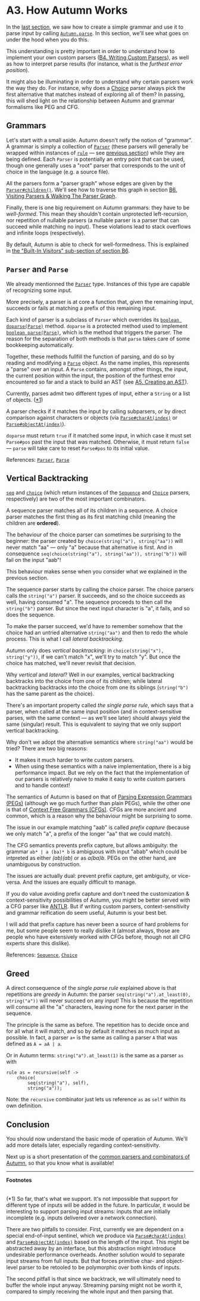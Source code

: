 # A3. How Autumn Works

In the [last section][A2], we saw how to create a simple grammar and use it to
parse input by calling [`Autumn.parse`]. In this section, we'll see what goes on under the hood when
you do this.

This understanding is pretty important in order to understand how to implement your own custom
parsers ([B4. Writing Custom Parsers]), as well as how to interpret parse results (for instance,
what is the *furthest error position*).

It might also be illuminating in order to understand why certain parsers work the way they do. For
instance, why does a [Choice] parser always pick the first alternative that matches instead of
exploring all of them? In passing, this will shed light on the relationship between Autumn and
grammar formalisms like PEG and CFG.

[A2]: A2-first-grammar.md
[`Autumn.parse`]: https://javadoc.jitpack.io/com/github/norswap/autumn/-SNAPSHOT/javadoc/norswap/autumn/Autumn.html
[Choice]: https://javadoc.jitpack.io/com/github/norswap/autumn/-SNAPSHOT/javadoc/norswap/autumn/parsers/Choice.html
[B4. Writing Custom Parsers]: B4-custom-parsers.md

## Grammars

Let's start with a small aside. Autumn doesn't reify the notion of "grammar". A grammar is simply a
collection of [`Parser`] (these parsers will generally be wrapped within instances of [`rule`] — see
[previous section][A2]) while they are being defined. Each `Parser` is potentially an entry point
that can be used, though one generally uses a "root" parser that corresponds to the unit of choice
in the language (e.g. a source file).

All the parsers form a "parser graph" whose edges are given by the [`Parser#children()`]. We'll
see how to traverse this graph in section [B6. Visiting Parsers & Walking The Parser Graph][B6].

Finally, there is one big requirement on Autumn grammars: they have to be *well-formed*. This mean
they shouldn't contain unprotected left-recursion, nor repetition of nullable parsers (a nullable
parser is a parser that can succeed while matching no input). These violations lead to stack
overflows and infinite loops (respectively).

By default, Autumn is able to check for well-formedness. This is explained in [the "Built-In
Visitors" sub-section of section B6][builtinvis].

[`Parser`]: https://javadoc.jitpack.io/com/github/norswap/autumn/-SNAPSHOT/javadoc/norswap/autumn/Parser.html
[`rule`]:  https://javadoc.jitpack.io/com/github/norswap/autumn/-SNAPSHOT/javadoc/norswap/autumn/DSL.rule.html
[`Parser#children()`]: https://javadoc.jitpack.io/com/github/norswap/autumn/-SNAPSHOT/javadoc/norswap/autumn/Parser.html#children-
[B6]: B6-parser-visitors-walkers.md
[builtinvis]: B6-parser-visitors-walkers.md#built-in-visitors

## `Parser` and `Parse`

We already mentionned the [`Parser`] type. Instances of this type are capable of recognizing some
input.

More precisely, a parser is at core a function that, given the remaining input, succeeds or fails at
matching a prefix of this remaining input.

Each kind of parser is a subclass of `Parser` which overrides its [`boolean doparse(Parse)`] method.
`doparse` is a protected method used to implement [`boolean parse(Parse)`], which is the method that
triggers the parser. The reason for the separation of both methods is that `parse` takes care of
some bookkeeping automatically.

Together, these methods fullfill the function of parsing, and do so by reading and modifying a
[`Parse`] object. As the name implies, this represents a "parse" over an input. A `Parse` contains,
amongst other things, the input, the current position within the input, the position of the furthest
error encountered so far and a stack to build an AST (see [A5. Creating an AST][A5]).

Currently, parses admit two different types of input, either a `String` or a list of objects. ([*1])

A parser checks if it matches the input by calling subparsers, or by direct comparison against
characters or objects (via [`Parse#charAt(index)`] or [`Parse#objectAt(index)`]).

`doparse` must return `true` if it matched some input, in which case it must set `Parse#pos` past
the input that was matched. Otherwise, it must return `false` — `parse` will take care to reset
`Parse#pos` to its initial value.

References: [`Parser`], [`Parse`]

[`Parser`]: https://javadoc.jitpack.io/com/github/norswap/autumn/-SNAPSHOT/javadoc/norswap/autumn/Parser.html 
[`Parse`]: https://javadoc.jitpack.io/com/github/norswap/autumn/-SNAPSHOT/javadoc/norswap/autumn/Parse.html
[`Parse#charAt(index)`]: https://javadoc.jitpack.io/com/github/norswap/autumn/-SNAPSHOT/javadoc/norswap/autumn/Parse.html#charAt-int-
[`Parse#objectAt(index)`]: https://javadoc.jitpack.io/com/github/norswap/autumn/-SNAPSHOT/javadoc/norswap/autumn/Parse.html#objectAt-int-
[`boolean doparse(Parse)`]: https://javadoc.jitpack.io/com/github/norswap/autumn/-SNAPSHOT/javadoc/norswap/autumn/Parser.html#doparse-norswap.autumn.Parse-
[`boolean parse(Parse)`]: https://javadoc.jitpack.io/com/github/norswap/autumn/-SNAPSHOT/javadoc/norswap/autumn/Parser.html#parse-norswap.autumn.Parse-
[A5]: A5-creating-an-ast.md

## Vertical Backtracking

[`seq`] and [`choice`] (which return instances of the [`Sequence`] and [`Choice`] parsers,
respectively) are two of the most important combinators.

A sequence parser matches all of its children in a sequence. A choice parser matches the first thing
as its first matching child (meaning the children are **ordered**).

The behaviour of the choice parser can sometimes be surprising to the beginner: the parser
created by `choice(string("a"), string("aa"))` will never match "aa" — only "a" because that
alternative is first. And in consequence `seq(choice(string("a"), string("aa")), string("b"))`
will fail on the input "aab"!

This behaviour makes sense when you consider what we explained in the previous section.

The sequence parser starts by calling the choice parser. The choice parsers calls the `string("a")`
parser. It succeeds, and so the choice succeeds as well, having consumed "a". The sequence proceeds
to then call the `string("b")` parser. But since the next input character is "a", it fails, and
so does the sequence.

To make the parser succeed, we'd have to remember somehow that the choice had an untried alternative
`string("aa")` and then to redo the whole process. This is what I call *lateral backtracking*.

Autumn only does *vertical backtracking*: in `choice(string("x"), string("y"))`, if we can't match
"x", we'll try to match "y". But once the choice has matched, we'll never revisit that decision.

Why *vertical* and *lateral*? Well in our examples, vertical backtracking backtracks into the
choice from one of its children; while lateral backtracking backtracks into the choice from one 
its siblings (`string("b")` has the same parent as the choice).

There's an important property called *the single parse rule*, which says that a parser, when called
at the same input position (and in context-sensitive parses, with the same context — as we'll see
later) should always yield the same (singular) result. This is equivalent to saying that we
only support vertical backtracking.

Why don't we adopt the alternative semantics where `string("aa")` would be tried? There are two
big reasons:

- It makes it much harder to write custom parsers.
- When using these semantics with a naive implementation, there is a big performance impact.
  But we rely on the fact that the implementation of our parsers is relatively naive to make
  it easy to write custom parsers and to handle context!
  
The semantics of Autumn is based on that of [Parsing Expression Grammars (PEGs)] (although we go
much further than plain PEGs), while the other one is that of [Context Free Grammars (CFGs)]. CFGs
are more ancient and common, which is a reason why the behaviour might be surprising to some.

The issue in our example matching "aab" is called *prefix capture* (because we only match "a", a
prefix of the longer "aa" that we could match).

The CFG semantics prevents prefix capture, but allows ambiguity: the grammar `ab* | a (ba)* b` is
ambiguous with input "abab" which could be intpreted as either *(ab)(ab)* or as *a(ba)b*. PEGs on
the other hand, are unambiguous by construction.

The issues are actually dual: prevent prefix capture, get ambiguity, or vice-versa. And the issues
are equally difficult to manage.

If you do value avoiding prefix capture and don't need the customization & context-sensitivity
possibilities of Autumn, you might be better served with a CFG parser like [ANTLR]. But if writing
custom parsers, context-sensitivity and grammar reification do seem useful, Autumn is your best bet.

I will add that prefix capture has never been a source of hard problems for me, but some people
seem to really dislike it (almost always, those are people who have extensively worked with CFGs
before, though not all CFG experts share this dislike).

<!-- TODO link to debugging and grammar reification -->

References: [`Sequence`], [`Choice`]

[`seq`]: https://javadoc.jitpack.io/com/github/norswap/autumn/-SNAPSHOT/javadoc/norswap/autumn/DSL.html#seq-java.lang.Object...-
[`choice`]: https://javadoc.jitpack.io/com/github/norswap/autumn/-SNAPSHOT/javadoc/norswap/autumn/DSL.html#choice-java.lang.Object...- 
[`Sequence`]: https://javadoc.jitpack.io/com/github/norswap/autumn/-SNAPSHOT/javadoc/norswap/autumn/parsers/Sequence.html
[`Choice`]: https://javadoc.jitpack.io/com/github/norswap/autumn/-SNAPSHOT/javadoc/norswap/autumn/parsers/Choice.html
[Parsing Expression Grammars (PEGs)]: https://en.wikipedia.org/wiki/Parsing_expression_grammar
[Context Free Grammars (CFGs)]: https://en.wikipedia.org/wiki/Context-free_grammar
[ANTLR]: https://www.antlr.org/

## Greed

A direct consequence of the *single parse rule* explained above is that repetitions are *greedy* in
Autumn: the parser `seq(string("a").at_least(0), string("a"))` will never succeed on any input! This
is because the repetition will consume all the "a" characters, leaving none for the next parser in
the sequence.

The principle is the same as before. The repetition has to decide once and for all what it will
match, and so by default it matches as much input as possible. In fact, a parser `a+` is the same
as calling a parser `A` that was defined as `A = aA | a`.

Or in Autumn terms: `string("a").at_least(1)` is the same as a parser `as` with

```
rule as = recursive(self ->
    choice(
        seq(string("a"), self),
        string("a"));
```

Note: the `recursive` combinator just lets us reference `as` as `self` within its own definition.

## Conclusion

You should now understand the basic mode of operation of Autumn. We'll add more details later,
especially regarding context-sensitivity.

Next up is a short presentation of the [common parsers and combinators of Autumn], so that you know
what is available!

[common parsers and combinators of Autumn]: A4-basic-parsers.md

----
**Footnotes**

[*1]: #footnote1 
<h6 id="footnote1" display=none;></h6>

(*1) So far, that's what we support. It's not impossible that support for different type of inputs
will be added in the future. In particular, it would be interesting to support parsing input
streams: inputs that are initially incomplete (e.g. inputs delivered over a network connection).

There are two pitfalls to consider. First, currently we are dependent on a special end-of-input
sentinel, which we produce via [`Parse#charAt(index)`] and [`Parse#objectAt(index)`] based on the
length of the input. This might be abstracted away by an interface, but this abstraction might
introduce undesirable performance overheads. Another solution would to separate input streams from
full inputs. But that forces primitive char- and object-level parser to be retooled to be
polymorphic over both kinds of inputs.

The second pitfall is that since we backtrack, we will ultimately need to buffer the whole input
anyway. Streaming parsing might not be worth it, compared to simply receiving the whole input and
then parsing that.